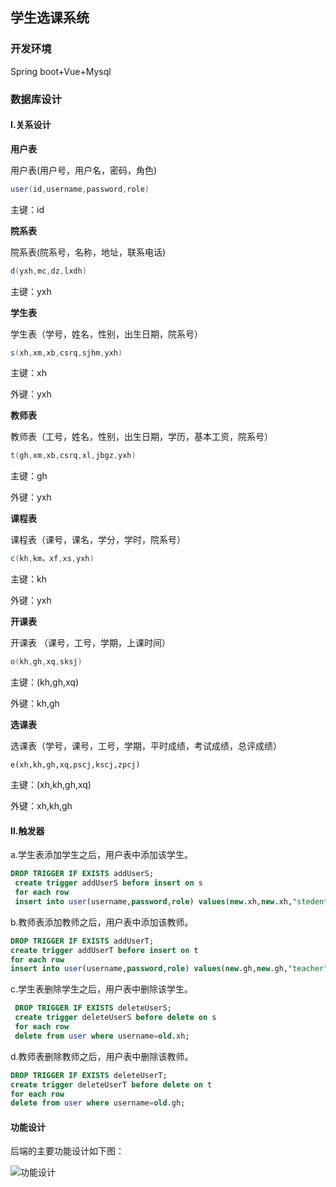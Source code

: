 ## 学生选课系统
### 开发环境

Spring boot+Vue+Mysql

### 数据库设计

#### I.关系设计

 **用户表**

用户表(用户号，用户名，密码，角色)

```java
user(id,username,password,role)
```

主键：id

**院系表**  

院系表(院系号，名称，地址，联系电话)

```java
d(yxh,mc,dz,lxdh)  
```

主键：yxh

**学生表**

学生表（学号，姓名，性别，出生日期，院系号）

```java
s(xh,xm,xb,csrq,sjhm,yxh)
```

主键：xh

外键：yxh

**教师表**

教师表（工号，姓名，性别，出生日期，学历，基本工资，院系号）

```java
t(gh,xm,xb,csrq,xl,jbgz,yxh)
```

主键：gh

外键：yxh

**课程表**

课程表（课号，课名，学分，学时，院系号）

```java
c(kh,km，xf,xs,yxh)
```

主键：kh

外键：yxh

**开课表**

开课表 （课号，工号，学期，上课时间）

```java
o(kh,gh,xq,sksj)
```

主键：(kh,gh,xq)

外键：kh,gh

**选课表**

选课表（学号，课号，工号，学期，平时成绩，考试成绩，总评成绩）

```
e(xh,kh,gh,xq,pscj,kscj,zpcj)
```

主键：(xh,kh,gh,xq)

外键：xh,kh,gh

#### II.触发器

a.学生表添加学生之后，用户表中添加该学生。

```sql
DROP TRIGGER IF EXISTS addUserS;
 create trigger addUserS before insert on s 
 for each row 
 insert into user(username,password,role) values(new.xh,new.xh,"stedent");
```

b.教师表添加教师之后，用户表中添加该教师。

```sql
DROP TRIGGER IF EXISTS addUserT;
create trigger addUserT before insert on t 
for each row 
insert into user(username,password,role) values(new.gh,new.gh,"teacher");
```

c.学生表删除学生之后，用户表中删除该学生。

```sql
 DROP TRIGGER IF EXISTS deleteUserS;
 create trigger deleteUserS before delete on s 
 for each row 
 delete from user where username=old.xh;
```

d.教师表删除教师之后，用户表中删除该教师。

```sql
DROP TRIGGER IF EXISTS deleteUserT;
create trigger deleteUserT before delete on t 
for each row 
delete from user where username=old.gh;
```


#### 功能设计

后端的主要功能设计如下图：

![功能设计](https://media-yuanxin.oss-cn-hangzhou.aliyuncs.com/xkImg/%E5%8A%9F%E8%83%BD%E8%AE%BE%E8%AE%A1.jpg)

 
